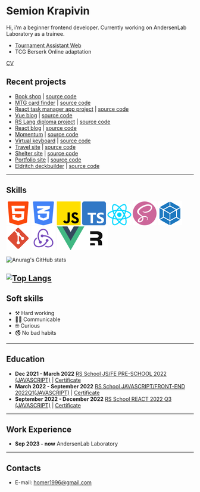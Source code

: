 # Semion Krapivin 

Hi, i'm a beginner frontend developer. Currently working on AndersenLab Laboratory as a trainee.

- [Tournament Assistant Web](https://github.com/S4mm4ael/tournament-assistant-web)
- TCG Berserk Online adaptation 

[CV](https://drive.google.com/file/d/1UfDfB4u2X9wOESI6Rbkph8mDFKOLJu9X/view?usp=drive_link)

## Recent projects
* [Book shop](https://s4mm4ael-book-shop.netlify.app/#/books/all) | [source code](https://github.com/S4mm4ael/Book-shop)
* [MTG card finder](https://s4mm4el-mtg-card-finder.netlify.app/) | [source code](https://github.com/S4mm4ael/mtg-cards-finder)
* [React task manager app project](https://project-management-app-sam.netlify.app/) | [source code](https://github.com/Sammily/project-management-app)
* [Vue blog](https://s4mmael-simple-blog-vue.netlify.app/) | [source code](https://github.com/S4mm4ael/simple-blog-vue)
* [RS Lang diploma project](https://rslang-tanik-sam.netlify.app/) | [source code](https://github.com/Tanik-sam/rslang)
* [React blog](https://s4mmael-simple-blog-react.netlify.app/) | [source code](https://github.com/S4mm4ael/simple-blog-react)
* [Momentum](https://momentum-clone-s4mm4el.netlify.app/) | [source code](https://github.com/S4mm4ael/momentum-clone/tree/src)
* [Virtual keyboard](https://s4mm4ael.github.io/virtual-keyboard/) | [source code](https://github.com/S4mm4ael/virtual-keyboard/tree/source)
* [Travel site](https://rolling-scopes-school.github.io/s4mm4ael-JSFEPRESCHOOL2022Q2/travel/) | [source code](https://github.com/S4mm4ael/travel-site/tree/travel)
* [Shelter site](https://s4mm4ael.github.io/shelter-site/shelter/pages/main/) | [source code](https://github.com/S4mm4ael/shelter-site/tree/shelter)
* [Portfolio site](https://rolling-scopes-school.github.io/s4mm4ael-JSFEPRESCHOOL/portfolio/) | [source code](https://github.com/S4mm4ael/portfolio-site) 
* [Eldritch deckbuilder](https://s4mm4el-eldritch-deckbuilder.netlify.app/) | [source code](https://github.com/S4mm4ael/eldritch-codejam)

---
## Skills
![](./assets/html-5.png) ![](./assets/css-3.png) ![](./assets/js.png) ![](./assets/typescript.png) ![](./assets/react.png) ![](./assets/sass.png) ![](./assets/webpack.png) ![](./assets/git.png) ![](./assets/redux.png)
![](./assets/vue.png)![](./assets/remix_.png)

![Anurag's GitHub stats](https://readme-stats.clckblog.space/api?username=s4mm4ael&show_icons=true&theme=radical)

[![Top Langs](https://readme-stats.clckblog.space/api/top-langs/?username=s4mm4ael&layout=compact&theme=radical&card_width=445)](https://github.com/anuraghazra/github-readme-stats)
---
## Soft skills
* ⚒️ Hard working
* 🤝🏼 Communicable
* 🤓 Curious
* 🚭 No bad habits
---
## Education
- **Dec 2021 - March 2022** [RS School JS/FE PRE-SCHOOL 2022 (JAVASCRIPT)](https://rs.school/js-stage0/) | [Certificate](https://app.rs.school/certificate/2dyswcow)</br>
- **March 2022 - September 2022** [RS School JAVASCRIPT/FRONT-END 2022Q1(JAVASCRIPT)](https://rs.school/js/) | [Certificate](https://app.rs.school/certificate/pkyem0t4)</br>
- **September 2022 - December 2022** [RS School REACT 2022 Q3 (JAVASCRIPT)](https://rs.school/react/) | [Certificate](https://app.rs.school/certificate/vxzu2z25)
---
## Work Experience
- **Sep 2023 - now** AndersenLab Laboratory

---
## Contacts
* E-mail: homer1996@gmail.com
